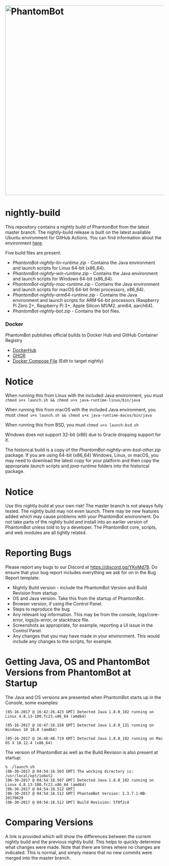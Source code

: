 # <img alt="PhantomBot" src="https://phantombot.tv/img/new-logo-dark-v2.png" width="600px"/>

# nightly-build
This repository contains a nightly build of PhantomBot from the latest master branch.  The nightly-build release is built on the latest available Ubuntu environment for GitHub Actions. You can find information about the environment [here](https://help.github.com/en/actions/automating-your-workflow-with-github-actions/virtual-environments-for-github-hosted-runners#supported-runners-and-hardware-resources).
    
Five build files are present.
* _PhantomBot-nightly-lin-runtime.zip_ - Contains the Java environment and launch scripts for Linux 64-bit (x86_64).
* _PhantomBot-nightly-win-runtime.zip_ - Contains the Java environment and launch scripts for Windows 64-bit (x86_64).
* _PhantomBot-nightly-mac-runtime.zip_ - Contains the Java environment and launch scripts for macOS 64-bit (Intel processors, x86_64).
* _PhantomBot-nightly-arm64-runtime.zip_ - Contains the Java environment and launch scripts for ARM 64-bit processors (Raspberry Pi Zero 2+, Raspberry Pi 3+, Apple Silicon M1/M2, arm64, aarch64).
* _PhantomBot-nightly-bot.zip_ - Contains the bot files.

### Docker
PhantomBot publishes official builds to Docker Hub and GitHub Container Registry
* [DockerHub](https://hub.docker.com/r/gmt2001/phantombot-nightly)
* [GHCR](https://github.com/PhantomBot/nightly-build/pkgs/container/nightly-build)
* [Docker Compose File](https://github.com/PhantomBot/PhantomBot/blob/master/docker-compose.yml) (Edit to target nightly)

# Notice
When running this from Linux with the included Java environment, you must `chmod u+x launch.sh && chmod u+x java-runtime-linux/bin/java`

When running this from macOS with the included Java environment, you must `chmod u+x launch.sh && chmod u+x java-runtime-macos/bin/java`

When running this from BSD, you must `chmod u+x launch-bsd.sh`

Windows does not support 32-bit (x86) due to Oracle dropping support for it.

The historical build is a copy of the _PhantomBot-nightly-arm-bsd-other.zip_ package. If you are using 64-bit (x86_64) Windows, Linux, or macOS, you may need to download the latest copy for your platform and then copy the appropriate _launch_ scripts and _java-runtime_ folders into the historical package.

# Notice
Use this nightly build at your own risk!  The master branch is not always fully tested.  The nightly build may not even launch.  There may be new features added which may cause problems with your PhantomBot environment.  Do not take parts of the nightly build and install into an earlier version of PhantomBot unless told to by a developer.  The PhantomBot core, scripts, and web modules are all tightly related.

# Reporting Bugs
Please report any bugs to our Discord at https://discord.gg/YKvMd78. Do ensure that your bug report includes everything we ask for on in the Bug Report template:

* Nightly Build version - include the PhantomBot Version and Build Revision from startup.
* OS and Java version.  Take this from the startup of PhantomBot.
* Browser version, if using the Control Panel.
* Steps to reproduce the bug.
* Any relevant log information.  This may be from the console, logs/core-error, logs/js-error, or stacktrace file.
* Screenshots as appropriate, for example, reporting a UI issue in the Control Panel.
* Any changes that you may have made in your environment.  This would include any changes to the scripts, for example.

# Getting Java, OS and PhantomBot Versions from PhantomBot at Startup
The Java and OS versions are presented when PhantomBot starts up in the Console, some examples:
```
[05-16-2017 @ 16:42:26.423 GMT] Detected Java 1.8.0_102 running on Linux 4.8.13-100.fc23.x86_64 (amd64)

[05-16-2017 @ 16:47:10.158 GMT] Detected Java 1.8.0_131 running on Windows 10 10.0 (amd64)

[05-16-2017 @ 16:48:48.719 GMT] Detected Java 1.8.0_102 running on Mac OS X 10.12.4 (x86_64)
```

The version of PhantomBot as well as the Build Revision is also present at startup:
```
% ./launch.sh 
[06-30-2017 @ 04:54:18.503 GMT] The working directory is: /usr/local/opt/iobot2
[06-30-2017 @ 04:54:18.507 GMT] Detected Java 1.8.0_102 running on Linux 4.8.13-100.fc23.x86_64 (amd64)
[06-30-2017 @ 04:54:18.512 GMT] 
[06-30-2017 @ 04:54:18.512 GMT] PhantomBot Version: 2.3.7.1-NB-20170629
[06-30-2017 @ 04:54:18.512 GMT] Build Revision: 5f8f2c4
```

# Comparing Versions
A link is provided which will show the differences between the current nightly build and the previous nightly build.  This helps to quickly determine what changes were made.  Note that there are times where no changes are indicated.  This is normal, and simply means that no new commits were merged into the master branch.
